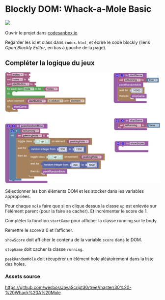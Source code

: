 # Blockly DOM: Whack-a-Mole Basic

[![](https://codesandbox.io/static/img/play-codesandbox.svg)](https://codesandbox.io/s/github/bfritscher/cours-html-exercices/tree/master/DOM_Whack-a-Mole_Basic)

Ouvrir le projet dans [codesanbox.io](https://codesandbox.io/s/github/bfritscher/cours-html-exercices/tree/master/DOM_Whack-a-Mole_Basic)

Regarder les id et class dans `index.html`, et écrire le code blockly (liens *Open Blockly Editor*, en bas à gauche de la page).

## Compléter la logique du jeux

![](start_code.png)

Sélectionner les bon éléments DOM et les stocker dans les variables appropriées.

Pour chaque `mole` faire que si on clique dessus la classe `up` est enlevée sur l'élément parent (pour la faire se cacher). Et incrémenter le score de 1.

Compléter la fonction `startGame` pour afficher la classe running sur le body.

Remettre le score à 0 et l’afficher.

`showScore` doit afficher le contenu de la variable `score` dans le DOM.

`stopGame` doit cacher la classe `running`.

`peekRandomMole` doit récupérer un élément hole aléatoirement dans la liste des holes.


### Assets source

 https://github.com/wesbos/JavaScript30/tree/master/30%20-%20Whack%20A%20Mole